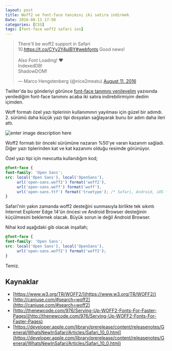 ```yaml
---
layout: post
title: Woff2 ve font-face tanımını iki satıra indirmek
Date: 2016-08-11 17:50
categories: [CSS]
tags: [font-face woff2 safari ios]
---
```


<blockquote class="twitter-tweet" data-partner="tweetdeck"><p lang="en" dir="ltr">There&#39;ll be woff2 support in Safari 10.<a href="https://t.co/CYy2Y4uIBY">https://t.co/CYy2Y4uIBY</a><a href="https://twitter.com/hashtag/webfonts?src=hash">#webfonts</a> Good news!<br><br>Also Font Loading! ❤️<br>IndexedDB!<br>ShadowDOM!</p>&mdash; Marco Hengstenberg (@nice2meatu) <a href="https://twitter.com/nice2meatu/status/763697596275843072">August 11, 2016</a></blockquote>
<script async src="//platform.twitter.com/widgets.js" charset="utf-8"></script>

Twiiter'da bu gönderiyi görünce [font-face tanımını yenileyelim](https://fatihhayrioglu.com/font-face-tanimini-yenileyelim/) yazısında yenilediğim font-face tanımını acaba iki satıra indirebilirmiyim dedim içimden.  

Woff formatı özel yazı tiplerinin kullanımının yayılması için güzel bir adımdı. 2. sürümü daha küçük yazı tipi dosyaları sağlayarak bunu bir adım daha ileri attı.

![enter image description here](https://fatihhayrioglu.com/images/yazi-tipi-boyutlari.png)

 Woff2 formatı bir önceki sürümüne nazaran %50'ye varan kazanım sağladı. Diğer yazı tiplerinden kat ve kat kazanımı olduğu resimde görünüyor.

Özel yazı tipi için mevcutta kullandığım kod;

```css
@font-face {
font-family: 'Open Sans';
src: local('Open Sans'), local('OpenSans'),
     url('open-sans.woff2') format('woff2'),
     url('open-sans.woff') format('woff'),
     url('open-sans.ttf') format('truetype'); /* Safari, Android, iOS */
}
```

Safari'nin yakın zamanda woff2 desteğini sunmasıyla birlikte tek sıkıntı Internet Explorer Edge 14'ün öncesi  ve Android Browser desteğinin küçülmesini beklemek olacak. Büyük sorun ie değil Android Browser.

Nihai kod aşağıdaki gib olacak inşallah;

```css
@font-face {
font-family: 'Open Sans';
src: local('Open Sans'), local('OpenSans'),
     url('open-sans.woff2') format('woff2');
}
```
Temiz.

## Kaynaklar

 - [https://www.w3.org/TR/WOFF2/](https://www.w3.org/TR/WOFF2/)
 - [http://caniuse.com/#search=woff2](http://caniuse.com/#search=woff2)
 - [http://thenewcode.com/976/Serving-Up-WOFF2-Fonts-For-Faster-Pages](http://thenewcode.com/976/Serving-Up-WOFF2-Fonts-For-Faster-Pages)
 - [https://developer.apple.com/library/prerelease/content/releasenotes/General/WhatsNewInSafari/Articles/Safari_10_0.html](https://developer.apple.com/library/prerelease/content/releasenotes/General/WhatsNewInSafari/Articles/Safari_10_0.html)
